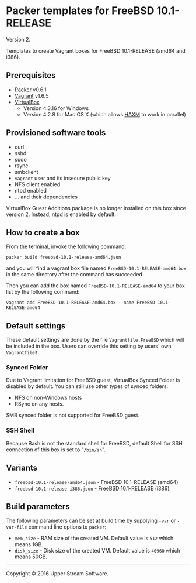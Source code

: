 # Packer templates for FreeBSD 10.1-RELEASE

Version 2.

Templates to create Vagrant boxes for FreeBSD 10.1-RELEASE (amd64 and i386).

## Prerequisites

* [Packer] v0.6.1
* [Vagrant] v1.6.5
* [VirtualBox]
	* Version 4.3.16 for Windows
	* Version 4.2.8 for Mac OS X (which allows [HAXM] to work in parallel)

[Packer]: https://www.packer.io/ "Packer by HashiCorp"
[Vagrant]: https://www.vagrantup.com/ "Vagrant"
[VirtualBox]: https://www.virtualbox.org/ "Oracle VM VirtualBox"
[HAXM]: https://software.intel.com/en-us/android/articles/intel-hardware-accelerated-execution-manager
        "Intel&reg; Hardware Accelerated Execution Manager"

## Provisioned software tools

* curl
* sshd
* sudo
* rsync
* smbclient
* `vagrant` user and its insecure public key
* NFS client enabled
* ntpd enabled
* ... and their dependencies

VirtualBox Guest Additions package is no longer installed on this box since version 2.
Instead, ntpd is enabled by default.

## How to create a box

From the terminal, invoke the following command:

	packer build freebsd-10.1-release-amd64.json

and you will find a vagrant box file named `FreeBSD-10.1-RELEASE-amd64.box`
in the same directory after the command has succeeded.

Then you can add the box named `FreeBSD-10.1-RELEASE-amd64` to your box list
by the following command:

	vagrant add FreeBSD-10.1-RELEASE-amd64.box --name FreeBSD-10.1-RELEASE-amd64

## Default settings

These default settings are done by the file `Vagrantfile.FreeBSD` which will be included in the box.
Users can override this setting by users' own `Vagrantfile`s.

### Synced Folder

Due to Vagrant limitation for FreeBSD guest, VirtualBox Synced Folder is disabled by default.
You can still use other types of synced folders:

* NFS on non-Windows hosts
* RSync on any hosts.

SMB synced folder is not supported for FreeBSD guest.

### SSH Shell

Because Bash is not the standard shell for FreeBSD, default Shell for SSH connection of this box
is set to "`/bin/sh`".

## Variants

* `freebsd-10.1-release-amd64.json` - FreeBSD 10.1-RELEASE (amd64)
* `freebsd-10.1-release-i386.json` - FreeBSD 10.1-RELEASE (i386)

## Build parameters

The following parameters can be set at build time by supplying `-var` or `-var-file` command line options to `packer`:

* `mem_size` - RAM size of the created VM.  Default value is `512` which means 1GB.
* `disk_size` - Disk size of the created VM.  Default value is `40960` which means 50GB.

- - -

Copyright &copy; 2016 Upper Stream Software.
